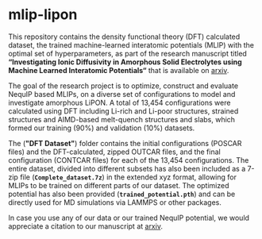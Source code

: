# mlip-lipon

This repository contains the density functional theory (DFT) calculated dataset, the trained machine-learned interatomic potentials (MLIP) with the optimal set of hyperparameters, as part of the research manuscript titled **“Investigating Ionic Diffusivity in Amorphous Solid Electrolytes using Machine Learned Interatomic Potentials“** that is available on [arxiv](http://arxiv.org/abs/2409.06242).

The goal of the research project is to optimize, construct and evaluate NequIP based MLIPs, on a diverse set of configurations to model and investigate amorphous LiPON. A total of 13,454 configurations were calculated using DFT including Li-rich and Li-poor structures, strained structures and AIMD-based melt-quench structures and slabs, which formed our training (90%) and validation (10%) datasets.

The (**"DFT Dataset"**) folder contains the initial configurations (POSCAR files) and the DFT-calculated, zipped OUTCAR files, and the final configuration (CONTCAR files) for each of the 13,454 configurations. The entire dataset, divided into different subsets has also been included as a 7-zip file (**`Complete_dataset.7z`**) in the extended xyz format, allowing for MLIPs to be trained on different parts of our dataset. The optimized potential has also been provided (**`trained_potential.pth`**) and can be directly used for MD simulations via LAMMPS or other packages.

In case you use any of our data or our trained NequIP potential, we would appreciate a citation to our manuscript at [arxiv](http://arxiv.org/abs/2409.06242).
